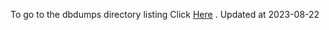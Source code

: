 To go to the dbdumps directory listing Click [Here](https://ipfs.io/ipfs/bafkreiehgyemp77q2z6qeyokjxl2amsdwkh3wnhfmneru5wuzeq75ziwzy) . Updated at 2023-08-22